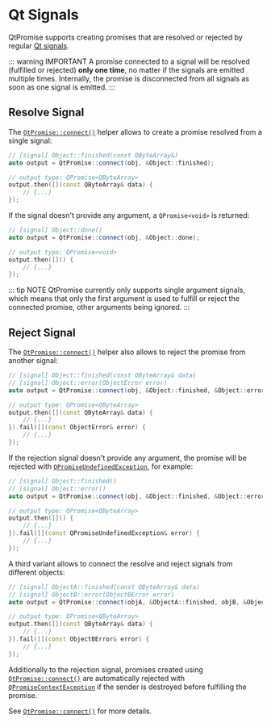 # Qt Signals

QtPromise supports creating promises that are resolved or rejected by regular [Qt signals](https://doc.qt.io/qt-5/signalsandslots.html).

::: warning IMPORTANT
A promise connected to a signal will be resolved (fulfilled or rejected) **only one time**, no
matter if the signals are emitted multiple times. Internally, the promise is disconnected from
all signals as soon as one signal is emitted.
:::

## Resolve Signal

The [`QtPromise::connect()`](helpers/connect.md) helper allows to create a promise resolved from
a single signal:

```cpp
// [signal] Object::finished(const QByteArray&)
auto output = QtPromise::connect(obj, &Object::finished);

// output type: QPromise<QByteArray>
output.then([](const QByteArray& data) {
    // {...}
});
```

If the signal doesn't provide any argument, a `QPromise<void>` is returned:

```cpp
// [signal] Object::done()
auto output = QtPromise::connect(obj, &Object::done);

// output type: QPromise<void>
output.then([]() {
    // {...}
});
```

::: tip NOTE
QtPromise currently only supports single argument signals, which means that only the first argument
is used to fulfill or reject the connected promise, other arguments being ignored.
:::

## Reject Signal

The [`QtPromise::connect()`](helpers/connect.md) helper also allows to reject the promise from
another signal:

```cpp
// [signal] Object::finished(const QByteArray& data)
// [signal] Object::error(ObjectError error)
auto output = QtPromise::connect(obj, &Object::finished, &Object::error);

// output type: QPromise<QByteArray>
output.then([](const QByteArray& data) {
    // {...}
}).fail([](const ObjectError& error) {
    // {...}
});
```

If the rejection signal doesn't provide any argument, the promise will be rejected with
[`QPromiseUndefinedException`](../exceptions/undefined), for example:

```cpp
// [signal] Object::finished()
// [signal] Object::error()
auto output = QtPromise::connect(obj, &Object::finished, &Object::error);

// output type: QPromise<QByteArray>
output.then([]() {
    // {...}
}).fail([](const QPromiseUndefinedException& error) {
    // {...}
});
```

A third variant allows to connect the resolve and reject signals from different objects:

```cpp
// [signal] ObjectA::finished(const QByteArray& data)
// [signal] ObjectB::error(ObjectBError error)
auto output = QtPromise::connect(objA, &ObjectA::finished, objB, &ObjectB::error);

// output type: QPromise<QByteArray>
output.then([](const QByteArray& data) {
    // {...}
}).fail([](const ObjectBError& error) {
    // {...}
});
```

Additionally to the rejection signal, promises created using [`QtPromise::connect()`](helpers/connect.md)
are automatically rejected with [`QPromiseContextException`](exceptions/context.md) if the sender is
destroyed before fulfilling the promise.

See [`QtPromise::connect()`](helpers/connect.md) for more details.
